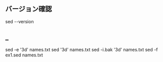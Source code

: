 ## バージョン確認
sed --version

## _
sed -e '3d' names.txt
sed '3d' names.txt
sed -i.bak '3d' names.txt
sed -f ex1.sed names.txt

